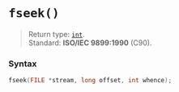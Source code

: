 # `fseek()`

> Return type: [`int`](/data-types/int/).  
> Standard: **ISO/IEC 9899:1990** (C90).

### Syntax

```c
fseek(FILE *stream, long offset, int whence);
```